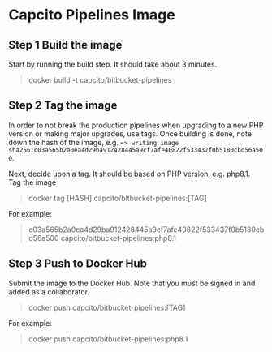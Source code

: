 # Capcito Pipelines Image

## Step 1 Build the image
Start by running the build step. It should take about 3 minutes.
> docker build -t capcito/bitbucket-pipelines .


## Step 2 Tag the image
In order to not break the production pipelines when upgrading to a new PHP version or making major upgrades, use tags. 
Once building is done, note down the hash of the image, e.g. `=> writing image sha256:c03a565b2a0ea4d29ba912428445a9cf7afe40822f533437f0b5180cbd56a500`.

Next, decide upon a tag. It should be based on PHP version, e.g. php8.1. Tag the image
> docker tag [HASH] capcito/bitbucket-pipelines:[TAG]

For example:

> c03a565b2a0ea4d29ba912428445a9cf7afe40822f533437f0b5180cbd56a500 capcito/bitbucket-pipelines:php8.1


## Step 3 Push to Docker Hub
Submit the image to the Docker Hub. Note that you must be signed in and added as a collaborator.

> docker push capcito/bitbucket-pipelines:[TAG]

For example:
> docker push capcito/bitbucket-pipelines:php8.1
